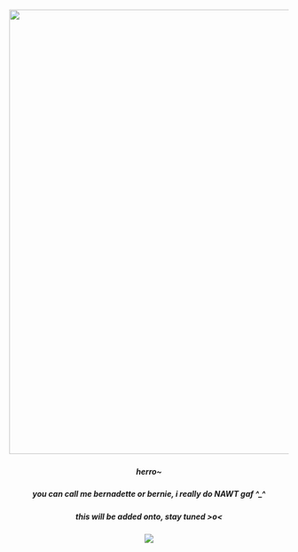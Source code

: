 ##### <p align="center"> <img src="https://file.garden/Z1ILBZiaszdIzK-P/nemia.gif" width="800" />

##### <p align="center"> herro~ 

##### <p align="center"> you can call me bernadette or bernie, i really do NAWT gaf ^_^
##### <p align="center"> this will be added onto, stay tuned >o<

##### <p align="center"> ![](https://komarev.com/ghpvc/?username=nemiia&label=୨୧&color=994f63&style=plastic&abbreviated=true) 
